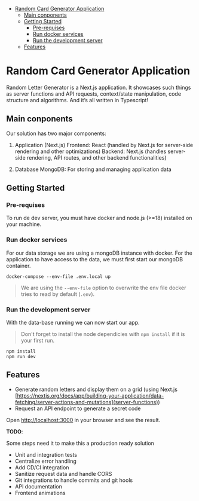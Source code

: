 <!-- TOC -->

- [Random Card Generator Application](#random-card-generator-application)
    - [Main conponents](#main-conponents)
    - [Getting Started](#getting-started)
        - [Pre-requises](#pre-requises)
        - [Run docker services](#run-docker-services)
        - [Run the development server](#run-the-development-server)
    - [Features](#features)

<!-- /TOC -->

# Random Card Generator Application

Random Letter Generator is a Next.js application. It showcases such things as server functions and API requests, context/state manipulation, code structure and algorithms. And it’s all written in Typescript!

## Main conponents

Our solution has two major components:

1. Application (Next.js)
    Frontend: React (handled by Next.js for server-side rendering and other optimizations)
    Backend: Next.js (handles server-side rendering, API routes, and other backend functionalities)

2. Database
    MongoDB: For storing and managing application data

## Getting Started

### Pre-requises

To run de dev server, you must have docker and node.js (>=18) installed on your machine.

### Run docker services

For our data storage we are using a mongoDB instance with docker.
For the application to have access to the data, we must first start our mongoDB container.

```bash:
docker-compose --env-file .env.local up
```

> We are using the `--env-file` option to overwrite the  env file docker tries to read by default (`.env`).

### Run the development server

With the data-base running we can now start our app.

> Don't forget to install the node dependicies with `npm install` if it is your first run.

```bash:
npm install
npm run dev
```

## Features

- Generate random letters and display them on a grid (using Next.js [https://nextjs.org/docs/app/building-your-application/data-fetching/server-actions-and-mutations](server-functions))
- Request an API endpoint to generate a secret code

Open [http://localhost:3000](http://localhost:3000) in your browser and see the result.

**TODO**:

Some steps need it to make this a production ready solution

- Unit and integration tests
- Centralize error handling
- Add CD/CI integration
- Sanitize request data and handle CORS
- Git integrations to handle commits and git hools
- API documentation
- Frontend animations

